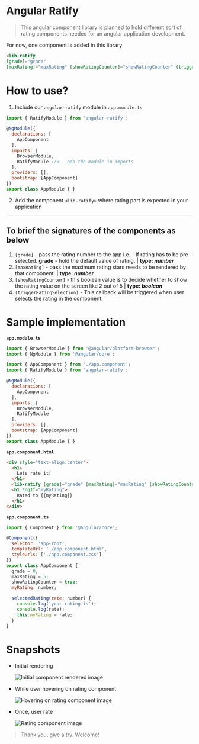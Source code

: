 # Angular Ratify

> This angular component library is planned to hold different sort of rating components needed for an angular application development.

For now, one component is added in this library
```html
<lib-ratify 
[grade]="grade" 
[maxRating]="maxRating" [showRatingCounter]="showRatingCounter" (triggerRatingSelection)="selectedRating($event)"></lib-ratify>
```

# How to use?

1. Include our ```angular-ratify``` module in ```app.module.ts```
```javascript
import { RatifyModule } from 'angular-ratify';

@NgModule({
  declarations: [
    AppComponent
  ],
  imports: [
    BrowserModule,
    RatifyModule //<-- add the module in imports
  ],
  providers: [],
  bootstrap: [AppComponent]
})
export class AppModule { }
```

2. Add the component ```<lib-ratify>``` where rating part is expected in your application

---

## To brief the signatures of the components as below

1. ```[grade]``` - pass the rating number to the app i.e. - If rating has to be pre-selected. **grade** - hold the default value of rating. | __type: *number*__
2. ```[maxRating]``` - pass the maximum rating stars needs to be rendered by that component. | __type: *number*__
3. ```[showRatingCounter]``` - this boolean value is to decide whether to show the rating value on the screen like 2 out of 5 | __type: *boolean*__
4. ```(triggerRatingSelection)``` - This callback will be triggered when user selects the rating in the component.

# Sample implementation

**```app.module.ts```**

```javascript
import { BrowserModule } from '@angular/platform-browser';
import { NgModule } from '@angular/core';

import { AppComponent } from './app.component';
import { RatifyModule } from 'angular-ratify';

@NgModule({
  declarations: [
    AppComponent
  ],
  imports: [
    BrowserModule,
    RatifyModule
  ],
  providers: [],
  bootstrap: [AppComponent]
})
export class AppModule { }

```

**```app.component.html```**

```html
<div style="text-align:center">
  <h1>
    Lets rate it!
  </h1>
  <lib-ratify [grade]="grade" [maxRating]="maxRating" [showRatingCounter]="showRatingCounter" (triggerRatingSelection)="selectedRating($event)"></lib-ratify>
  <h1 *ngIf="myRating">
    Rated to {{myRating}}
  </h1>
</div>
```

**```app.component.ts```**

```javascript
import { Component } from '@angular/core';

@Component({
  selector: 'app-root',
  templateUrl: './app.component.html',
  styleUrls: ['./app.component.css']
})
export class AppComponent {
  grade = 0;
  maxRating = 5;
  showRatingCounter = true;
  myRating: number;

  selectedRating(rate: number) {
    console.log('your rating is');
    console.log(rate);
    this.myRating = rate;
  }
}

```

# Snapshots
* Initial rendering  

    ![Initial component rendered image](https://raw.githubusercontent.com/mohanramphp/angular-component-library/master/src/assets/images/initial-rendered-component.png)

* While user hovering on rating component  

    ![Hovering on rating component image](https://raw.githubusercontent.com/mohanramphp/angular-component-library/master/src/assets/images/hovering.png)

* Once, user rate  

    ![Rating component image](https://raw.githubusercontent.com/mohanramphp/angular-component-library/master/src/assets/images/final.png)

> Thank you, give a try. Welcome!